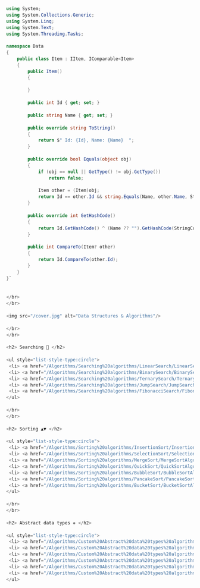 ﻿```csharp
using System;
using System.Collections.Generic;
using System.Linq;
using System.Text;
using System.Threading.Tasks;

namespace Data
{
    public class Item : IItem, IComparable<Item>
    {
        public Item()
        {

        }

        public int Id { get; set; }

        public string Name { get; set; }

        public override string ToString()
        {
            return $" Id: {Id}, Name: {Name}  ";
        }

        public override bool Equals(object obj)
        {
            if (obj == null || GetType() != obj.GetType())
                return false;

            Item other = (Item)obj;
            return Id == other.Id && string.Equals(Name, other.Name, StringComparison.OrdinalIgnoreCase);
        }

        public override int GetHashCode()
        {
            return Id.GetHashCode() ^ (Name ?? "").GetHashCode(StringComparison.OrdinalIgnoreCase);
        }

        public int CompareTo(Item? other)
        {
            return Id.CompareTo(other.Id);
        }
    }
}`


</br>
</br>

<img src="/cover.jpg" alt="Data Structures & Algorithms"/> 

</br>
</br>

<h2> Searching 🔎 </h2>

<ul style="list-style-type:circle">
 <li> <a href="/Algorithms/Searching%20algorithms/LinearSearch/LinearSearchAlgorithm.cs"> Linear Search </a> </li>
 <li> <a href="/Algorithms/Searching%20algorithms/BinarySearch/BinarySearchAlgorithm.cs"> Binary Search </a> </li>
 <li> <a href="/Algorithms/Searching%20algorithms/TernarySearch/TernarySearchAlgorithm.cs">Ternary Search </a> </li>
 <li> <a href="/Algorithms/Searching%20algorithms/JumpSearch/JumpSearchAlgorithm.cs"> Jump Search </a> </li>
 <li> <a href="/Algorithms/Searching%20algorithms/FibonacciSearch/FibonacciSearchAlgorithm.cs"> Fibonacci Search </a> </li>
</ul>

</br>
</br>

<h2> Sorting ▲▼ </h2>

<ul style="list-style-type:circle">
 <li> <a href="/Algorithms/Sorting%20algorithms/InsertionSort/InsertionSortAlgorithm.cs"> Insertion Sort </a> </li>
 <li> <a href="/Algorithms/Sorting%20algorithms/SelectionSort/SelectionSortAlgorithm.cs"> Selection Sort </a> </li>
 <li> <a href="/Algorithms/Sorting%20algorithms/MergeSort/MergeSortAlgorithm.cs"> Merge Sort </a> </li>
 <li> <a href="/Algorithms/Sorting%20algorithms/QuickSort/QuickSortAlgorithm.cs"> Quick Sort </a> </li>
 <li> <a href="/Algorithms/Sorting%20algorithms/BubbleSort/BubbleSortAlgorithm.cs"> Bubble Sort </a> </li>
 <li> <a href="/Algorithms/Sorting%20algorithms/PancakeSort/PancakeSortAlgorithm.cs"> Pancake Sort </a> </li>
 <li> <a href="/Algorithms/Sorting%20algorithms/BucketSort/BucketSortAlgorithm.cs"> Bucket Sort </a> </li>
</ul>

</br>
</br>

<h2> Abstract data types ✵ </h2>

<ul style="list-style-type:circle">
 <li> <a href="/Algorithms/Custom%20Abstract%20data%20types%20algorithms/Graph/CustomGraph.cs"> Graph </a> </li>
 <li> <a href="/Algorithms/Custom%20Abstract%20data%20types%20algorithms/Stack/CustomStack.cs"> Stack </a> </li>
 <li> <a href="/Algorithms/Custom%20Abstract%20data%20types%20algorithms/Queue/CustomQueue.cs">Queue </a> </li>
 <li> <a href="/Algorithms/Custom%20Abstract%20data%20types%20algorithms/ArrayList/CustomArrayList.cs"> ArrayList </a> </li>
 <li> <a href="/Algorithms/Custom%20Abstract%20data%20types%20algorithms/HashSet/CustomHashSet.cs"> HashSet </a> </li>
 <li> <a href="/Algorithms/Custom%20Abstract%20data%20types%20algorithms/LinkedList/CustomLinkedList.cs"> LinkedList </a> </li>
</ul>